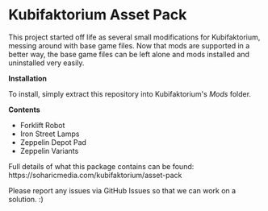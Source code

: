 # Kubifaktorium Asset Pack
<p>This project started off life as several small modifications for Kubifaktorium, messing around with base game files. Now that mods are supported in a better way, the base game files can be left alone and mods installed and uninstalled very easily.</p>
<p><b>Installation</b><p>
<p>To install, simply extract this repository into Kubifaktorium's <i>Mods</i> folder.</p>
<p><b>Contents</b></p>
<p><ul>	
<li>Forklift Robot</li>
<li>Iron Street Lamps</li>
<li>Zeppelin Depot Pad</li>
<li>Zeppelin Variants</li>
</ul></p>
<p>Full details of what this package contains can be found: https://soharicmedia.com/kubifaktorium/asset-pack</p>
<p>Please report any issues via GitHub Issues so that we can work on a solution. :)</p>
